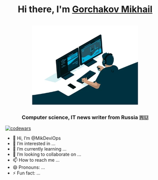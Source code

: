 
<h1 align="center">Hi there, I'm <a href="https://daniilshat.ru/" target="_blank">Gorchakov Mikhail</a><br><br>
<img src="https://raw.githubusercontent.com/MikDeviOps/MikDeviOps/refs/heads/Master/giphy.webp" height="250"/</h1>
<br>
<h3 align="center">Computer science, IT news writer from Russia 🇷🇺</h3>


[![codewars](https://www.codewars.com/users/MikDeviOps/badges/large)](https://www.codewars.com/users/username) 

- 👋 Hi, I’m @MikDeviOps
- 👀 I’m interested in ...
- 🌱 I’m currently learning ...
- 💞️ I’m looking to collaborate on ...
- 📫 How to reach me ...
- 😄 Pronouns: ...
- ⚡ Fun fact: ...

<!---
MikDeviOps/MikDeviOps is a ✨ special ✨ repository because its `README.md` (this file) appears on your GitHub profile.
You can click the Preview link to take a look at your changes.
--->
